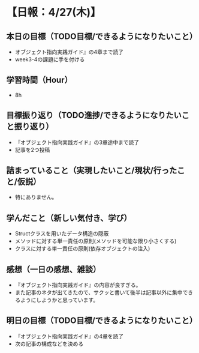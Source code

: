 # 【日報：4/27(木)】
## 本日の目標（TODO目標/できるようになりたいこと）
- オブジェクト指向実践ガイド』の4章まで読了
- week3-4の課題に手を付ける
## 学習時間（Hour）
- 8h
## 目標振り返り（TODO進捗/できるようになりたいこと振り返り）
- 『オブジェクト指向実践ガイド』の3章途中まで読了
- 記事を2つ投稿
## 詰まっていること（実現したいこと/現状/行ったこと/仮説）
- 特にありません。
## 学んだこと（新しい気付き、学び）
- Structクラスを用いたデータ構造の隠蔽
- メソッドに対する単一責任の原則(メソッドを可能な限り小さくする)
- クラスに対する単一責任の原則(依存オブジェクトの注入)
## 感想（一日の感想、雑談）
- 『オブジェクト指向実践ガイド』の内容が良すぎる。
- また記事のネタが出てきたので、サクッと書いて後半は記事以外に集中できるようにしようかと思っています。
## 明日の目標（TODO目標/できるようになりたいこと）
- 『オブジェクト指向実践ガイド』の4章を読了
- 次の記事の構成などを決める
